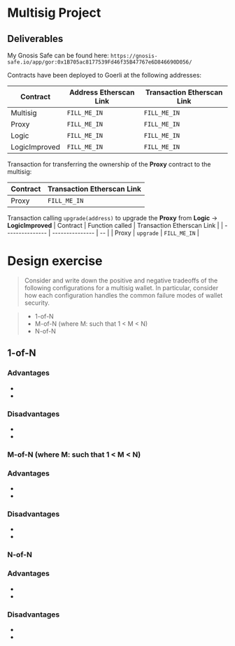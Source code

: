 # Multisig Project

## Deliverables

My Gnosis Safe can be found here: `https://gnosis-safe.io/app/gor:0x1B705ac8177539Fd46f35B47767e6D846690D056/`

Contracts have been deployed to Goerli at the following addresses:

| Contract | Address Etherscan Link | Transaction Etherscan Link |
| -------- | ------- | --------- |
| Multisig | `FILL_ME_IN` | `FILL_ME_IN` |
| Proxy | `FILL_ME_IN` | `FILL_ME_IN`|
| Logic | `FILL_ME_IN` | `FILL_ME_IN` |
| LogicImproved | `FILL_ME_IN` | `FILL_ME_IN` |

Transaction for transferring the ownership of the **Proxy** contract to the multisig:

| Contract | Transaction Etherscan Link |
| -------- | -- |
| Proxy | `FILL_ME_IN` |

Transaction calling `upgrade(address)` to upgrade the **Proxy** from **Logic** -> **LogicImproved**
| Contract | Function called | Transaction Etherscan Link |
| --------------- | --------------- | -- |
| Proxy | `upgrade` | `FILL_ME_IN` |

# Design exercise

> Consider and write down the positive and negative tradeoffs of the following configurations for a multisig wallet. In particular, consider how each configuration handles the common failure modes of wallet security.

> - 1-of-N
> - M-of-N (where M: such that 1 < M < N)
> - N-of-N

## 1-of-N

### Advantages

* 
* 

### Disadvantages

* 
* 

### M-of-N (where M: such that 1 < M < N)

### Advantages

* 
* 

### Disadvantages

* 
* 

### N-of-N

### Advantages

* 
* 

### Disadvantages

* 
* 
